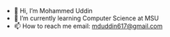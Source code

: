 - 👋 Hi, I’m Mohammed Uddin
- 🌱 I’m currently learning Computer Science at MSU
- 📫 How to reach me email: mduddin617@gmail.com

<!---
muddin612/muddin612 is a ✨ special ✨ repository because its `README.md` (this file) appears on your GitHub profile.
You can click the Preview link to take a look at your changes.
--->
